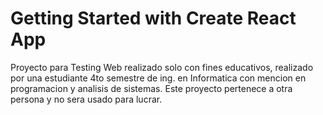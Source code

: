 # Getting Started with Create React App
Proyecto para Testing Web realizado solo con fines educativos, realizado por una estudiante 4to semestre de ing. en 
Informatica con mencion en programacion y analisis de sistemas.
Este proyecto pertenece a otra persona y no sera usado para lucrar.
